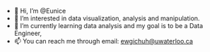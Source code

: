 - 👋 Hi, I’m @Eunice
- 👀 I’m interested in data visualization, analysis and manipulation. 
- 🌱 I’m currently learning data analysis and my goal is to be a Data Engineer, 
- 📫 You can reach me through email: ewgichuh@uwaterloo.ca
